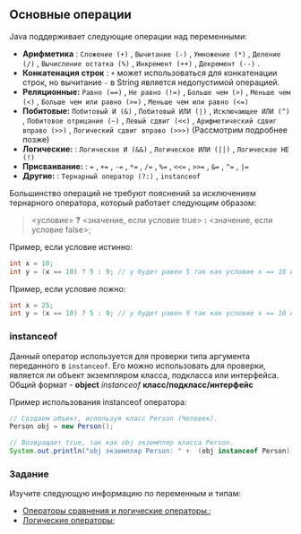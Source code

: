 ## Основные операции

Java поддерживает следующие операции над переменными:

*   **Арифметика** : `Сложение (+)` , `Вычитание (-)` , `Умножение (*)` , `Деление (/)` , `Вычисление остатка (%)` , `Инкремент (++)` , `Декремент (--)` .
*   **Конкатенация строк** : `+` может использоваться для конкатенации строк, но вычитание `-` в String является недопустимой операцией.
*   **Реляционные:** `Равно (==)` , `Не равно (!=)` , `Больше чем (>)` , `Меньше чем (<)` , `Больше чем или равно (>=)` , `Меньше чем или равно (<=)`
*   **Побитовые:** `Побитовый И (&)` , `Побитовый ИЛИ (|)` , `Исключающее ИЛИ (^)` , `Побитовое отрицание (~)` , `Левый сдвиг (<<)` , `Арифметический сдвиг вправо (>>)` , `Логический сдвиг вправо (>>>)` (Рассмотрим подробнее позже)
*   **Логические:** : `Логическое И (&&)` , `Логическое ИЛИ (||)` , `Логическое НЕ (!)`
*   **Присваивание:** : `=` , `+=` , `-=` , `*=` , `/=` , `%=` , `<<=` , `>>=` , `&=` , `^=` , `|=`
*   **Другие:** : `Тернарный оператор (?:)` , `instanceof`

Большинство операций не требуют пояснений за исключением тернарного оператора, который работает следующим образом:

> <условие> **?** <значение, если условие true> **:** <значение, если условие false>;

Пример, если условие истинно:

```java
int x = 10; 
int y = (x == 10) ? 5 : 9; // y будет равен 5 так как условие x == 10 истинно (true)
```

Пример, если условие ложно:

```java
int x = 25; 
int y = (x == 10) ? 5 : 9; // y будет равен 9 так как условие x == 10 ложно (false)
```

### instanceof

Данный оператор используется для проверки типа аргумента переданного в `instanceof`. Его можно использовать для проверки, является ли объект экземпляром класса, подкласса или интерфейса. Общий формат - **object** *instanceof* **класс/подкласс/интерфейс**

Пример использования instanceof оператора: 

```java
// Создаем объект, используя класс Person (Человек).
Person obj = new Person();

// Возвращает true, так как obj экземпляр класса Person.
System.out.println("obj экземпляр Person: " +  (obj instanceof Person));
```                      

### Задание

Изучите следующую информацию по переменным и типам:

- [Операторы сравнения и логические операторы.](https://kostin.ws/java/java-if-else-logic.html);
- [Логические операторы](http://developer.alexanderklimov.ru/android/java/logic_operators.php);
